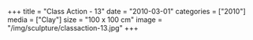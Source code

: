 +++
title = "Class Action - 13"
date = "2010-03-01"
categories = ["2010"]
media = ["Clay"]
size = "100 x 100 cm"
image = "/img/sculpture/classaction-13.jpg"
+++
